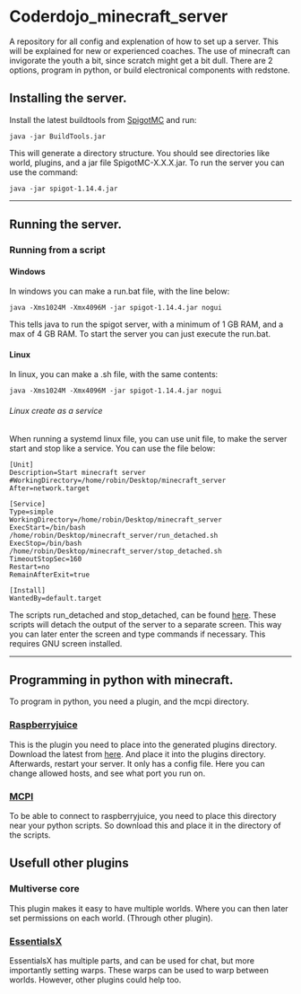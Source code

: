 # Coderdojo_minecraft_server
A repository for all config and explenation of how to set up a server. This will be explained for new or experienced coaches. The use of minecraft can invigorate the youth a bit, since scratch might get a bit dull. There are 2 options, program in python, or build electronical components with redstone.

## Installing the server.
Install the latest buildtools from [SpigotMC](https://www.spigotmc.org/) and run:
```
java -jar BuildTools.jar
```
This will generate a directory structure. You should see directories like world, plugins, and a jar file SpigotMC-X.X.X.jar. To run the server you can use the command:
```
java -jar spigot-1.14.4.jar
```
--------------------------------------
## Running the server.
### Running from a script
#### Windows
In windows you can make a run.bat file, with the line below:
```
java -Xms1024M -Xmx4096M -jar spigot-1.14.4.jar nogui
```
This tells java to run the spigot server, with a minimum of 1 GB RAM, and a max of 4 GB RAM. To start the server you can just execute the run.bat.
#### Linux
In linux, you can make a .sh file, with the same contents:
```
java -Xms1024M -Xmx4096M -jar spigot-1.14.4.jar nogui
```
###### Linux create as a service
When running a systemd linux file, you can use unit file, to make the server start and stop like a service. You can use the file below:
```
[Unit]
Description=Start minecraft server
#WorkingDirectory=/home/robin/Desktop/minecraft_server
After=network.target

[Service]
Type=simple
WorkingDirectory=/home/robin/Desktop/minecraft_server
ExecStart=/bin/bash /home/robin/Desktop/minecraft_server/run_detached.sh
ExecStop=/bin/bash /home/robin/Desktop/minecraft_server/stop_detached.sh
TimeoutStopSec=160
Restart=no
RemainAfterExit=true

[Install]
WantedBy=default.target
```
The scripts run_detached and stop_detached, can be found [here](Server/scripts). These scripts will detach the output of the server to a separate screen. This way you can later enter the screen and type commands if necessary. This requires GNU screen installed.

------------------------------------------------------------
## Programming in python with minecraft.
To program in python, you need a plugin, and the mcpi directory.
### [Raspberryjuice](https://github.com/zhuowei/RaspberryJuice)
This is the plugin you need to place into the generated plugins directory. Download the latest from [here](https://github.com/zhuowei/RaspberryJuice/tree/master/jars). And place it into the plugins directory. Afterwards, restart your server.
It only has a config file. Here you can change allowed hosts, and see what port you run on. 

### [MCPI](https://github.com/zhuowei/RaspberryJuice/tree/master/src/main/resources/mcpi/api/python/modded/mcpi)
To be able to connect to raspberryjuice, you need to place this directory near your python scripts. So download this and place it in the directory of the scripts.

## Usefull other plugins
### Multiverse core
This plugin makes it easy to have multiple worlds. Where you can then later set permissions on each world. (Through other plugin).
### [EssentialsX](https://www.spigotmc.org/resources/essentialsx.9089/)
EssentialsX has multiple parts, and can be used for chat, but more importantly setting warps. These warps can be used to warp between worlds. However, other plugins could help too.

